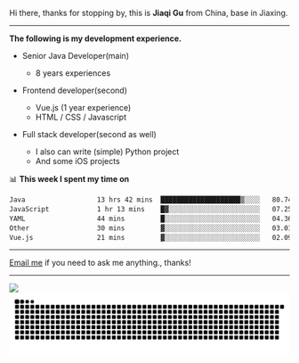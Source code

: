 Hi there, thanks for stopping by, this is **Jiaqi Gu** from China, base in Jiaxing.

---

**The following is my development experience.**

- Senior Java Developer(main)
  - 8 years experiences

- Frontend developer(second)
  - Vue.js (1 year experience)
  - HTML / CSS / Javascript
  
- Full stack developer(second as well)
  - I also can write (simple) Python project
  - And some iOS projects

📊 **This week I spent my time on**
<!--START_SECTION:waka-->

```txt
Java                  13 hrs 42 mins  ████████████████████▒░░░░   80.74 %
JavaScript            1 hr 13 mins    █▓░░░░░░░░░░░░░░░░░░░░░░░   07.25 %
YAML                  44 mins         █░░░░░░░░░░░░░░░░░░░░░░░░   04.36 %
Other                 30 mins         ▓░░░░░░░░░░░░░░░░░░░░░░░░   03.01 %
Vue.js                21 mins         ▓░░░░░░░░░░░░░░░░░░░░░░░░   02.09 %
```

<!--END_SECTION:waka-->

---

[Email me](mailto:htk2klwgr@mozmail.com?subject=Hiring_from_GitHub) if you need to ask me anything., thanks!

---

![]( https://visitor-badge.glitch.me/badge?page_id=githubgujiaqi)
![]( https://github.com/droid-Q/droid-Q/raw/output/github-contribution-grid-snake.svg#gh-dark-mode-only)
